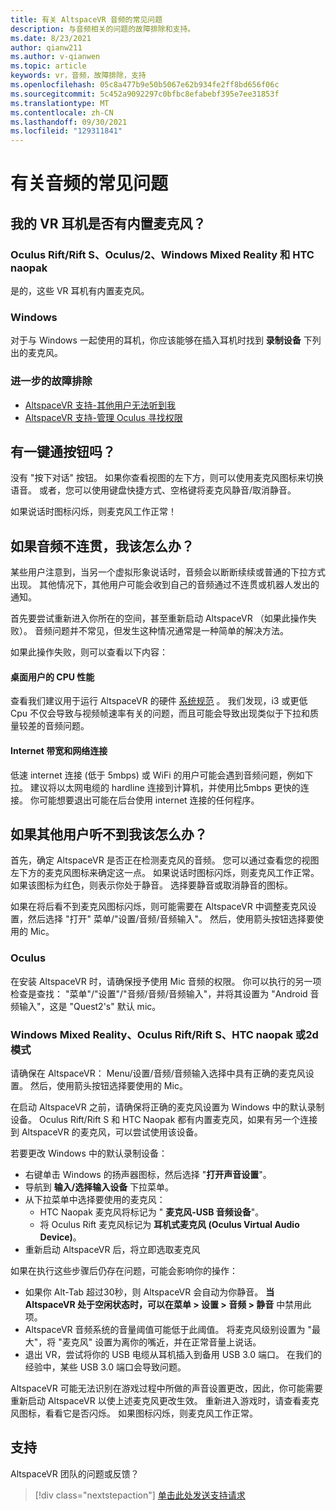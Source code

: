 ```yaml
---
title: 有关 AltspaceVR 音频的常见问题
description: 与音频相关的问题的故障排除和支持。
ms.date: 8/23/2021
author: qianw211
ms.author: v-qianwen
ms.topic: article
keywords: vr，音频，故障排除，支持
ms.openlocfilehash: 05c8a477b9e50b5067e62b934fe2ff8bd656f06c
ms.sourcegitcommit: 5c452a9092297c0bfbc8efabebf395e7ee31853f
ms.translationtype: MT
ms.contentlocale: zh-CN
ms.lasthandoff: 09/30/2021
ms.locfileid: "129311841"
---
```

# <a name="frequently-asked-questions-about-audio"></a>有关音频的常见问题

## <a name="does-my-vr-headset-have-a-built-in-mic"></a>我的 VR 耳机是否有内置麦克风？

### <a name="oculus-riftrift-s-oculus-questquest-2-windows-mixed-reality-and-htc-vive"></a>Oculus Rift/Rift S、Oculus/2、Windows Mixed Reality 和 HTC naopak

是的，这些 VR 耳机有内置麦克风。

### <a name="windows"></a>Windows

对于与 Windows 一起使用的耳机，你应该能够在插入耳机时找到 **录制设备** 下列出的麦克风。

### <a name="further-troubleshooting"></a>进一步的故障排除

* [AltspaceVR 支持-其他用户无法听到我](#what-do-i-do-if-other-users-cant-hear-me)
* [AltspaceVR 支持-管理 Oculus 寻找权限](../getting-started/oculus-controls.md#managing-permissions)

## <a name="is-there-a-push-to-talk-button"></a>有一键通按钮吗？

没有 "按下对话" 按钮。  如果你查看视图的左下方，则可以使用麦克风图标来切换语音。 或者，您可以使用键盘快捷方式、空格键将麦克风静音/取消静音。

如果说话时图标闪烁，则麦克风工作正常！
 
## <a name="what-do-i-do-if-my-audio-is-choppy"></a>如果音频不连贯，我该怎么办？

某些用户注意到，当另一个虚拟形象说话时，音频会以断断续续或普通的下拉方式出现。 其他情况下，其他用户可能会收到自己的音频通过不连贯或机器人发出的通知。

首先要尝试重新进入你所在的空间，甚至重新启动 AltspaceVR （如果此操作失败）。 音频问题并不常见，但发生这种情况通常是一种简单的解决方法。 

如果此操作失败，则可以查看以下内容：

#### <a name="cpu-performance-for-desktop-users"></a>桌面用户的 CPU 性能

查看我们建议用于运行 AltspaceVR 的硬件 [系统规范](../getting-started/system-requirements.md) 。 我们发现，i3 或更低 Cpu 不仅会导致与视频帧速率有关的问题，而且可能会导致出现类似于下拉和质量较差的音频问题。

#### <a name="internet-bandwidth-and-network-connection"></a>Internet 带宽和网络连接

低速 internet 连接 (低于 5mbps) 或 WiFi 的用户可能会遇到音频问题，例如下拉。 建议将以太网电缆的 hardline 连接到计算机，并使用比5mbps 更快的连接。 你可能想要退出可能在后台使用 internet 连接的任何程序。

## <a name="what-do-i-do-if-other-users-cant-hear-me"></a>如果其他用户听不到我该怎么办？

首先，确定 AltspaceVR 是否正在检测麦克风的音频。 您可以通过查看您的视图左下方的麦克风图标来确定这一点。 如果说话时图标闪烁，则麦克风工作正常。 如果该图标为红色，则表示你处于静音。 选择要静音或取消静音的图标。

如果在将后看不到麦克风图标闪烁，则可能需要在 AltspaceVR 中调整麦克风设置，然后选择 "打开" 菜单/"设置/音频/音频输入"。 然后，使用箭头按钮选择要使用的 Mic。
 
### <a name="oculus-questquest-2"></a>Oculus

在安装 AltspaceVR 时，请确保授予使用 Mic 音频的权限。 你可以执行的另一项检查是查找： "菜单"/"设置"/"音频/音频/音频输入"，并将其设置为 "Android 音频输入"，这是 "Quest2's" 默认 mic。
 
### <a name="windows-mixed-reality-oculus-riftrift-s-htc-vive-or-2d-mode"></a>Windows Mixed Reality、Oculus Rift/Rift S、HTC naopak 或2d 模式

请确保在 AltspaceVR： Menu/设置/音频/音频输入选择中具有正确的麦克风设置。 然后，使用箭头按钮选择要使用的 Mic。

在启动 AltspaceVR 之前，请确保将正确的麦克风设置为 Windows 中的默认录制设备。 Oculus Rift/Rift S 和 HTC Naopak 都有内置麦克风，如果有另一个连接到 AltspaceVR 的麦克风，可以尝试使用该设备。
 
若要更改 Windows 中的默认录制设备：

* 右键单击 Windows 的扬声器图标，然后选择 "**打开声音设置**"。
* 导航到 **输入/选择输入设备** 下拉菜单。
* 从下拉菜单中选择要使用的麦克风： 
    * HTC Naopak 麦克风将标记为 " **麦克风-USB 音频设备**"。
    * 将 Oculus Rift 麦克风标记为 **耳机式麦克风 (Oculus Virtual Audio Device)**。
* 重新启动 AltspaceVR 后，将立即选取麦克风
 
如果在执行这些步骤后仍存在问题，可能会影响你的操作：

* 如果你 Alt-Tab 超过30秒，则 AltspaceVR 会自动为你静音。 **当 AltspaceVR 处于空闲状态时，可以在菜单 > 设置 > 音频 > 静音** 中禁用此项。
* AltspaceVR 音频系统的音量阈值可能低于此阈值。 将麦克风级别设置为 "最大"，将 "麦克风" 设置为离你的嘴近，并在正常音量上说话。
* 退出 VR，尝试将你的 USB 电缆从耳机插入到备用 USB 3.0 端口。 在我们的经验中，某些 USB 3.0 端口会导致问题。

AltspaceVR 可能无法识别在游戏过程中所做的声音设置更改，因此，你可能需要重新启动 AltspaceVR 以使上述麦克风更改生效。  重新进入游戏时，请查看麦克风图标，看看它是否闪烁。 如果图标闪烁，则麦克风工作正常。

## <a name="support"></a>支持

AltspaceVR 团队的问题或反馈？ 

> [!div class="nextstepaction"]
> [单击此处发送支持请求](https://help.altvr.com/hc/requests/new)
